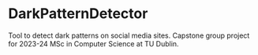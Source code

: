 # DarkPatternDetector
Tool to detect dark patterns on social media sites. Capstone group project for 2023-24 MSc in Computer Science at TU Dublin.
